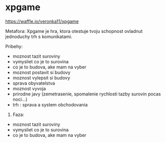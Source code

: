 # xpgame

https://waffle.io/veronka11/xpgame

Metafora:
Xpgame je hra, ktora otestuje tvoju schopnost ovladnut jednoduchy trh s komunikatami.

Pribehy:

- moznost tazit suroviny
- vymysliet co je to surovina
- co je to budova, ake mam na vyber
- moznost postavit si budovy
- moznost vylepsit si budovy
- sprava obyvatelstva
- moznost vyvoja
- prirodne javy (zemetrasenie, spomalenie rychlosti tazby surovin pocas noci...)
- trh : sprava a system obchodovania


1. Faza:
- moznost tazit suroviny
- vymysliet co je to surovina
- co je to budova, ake mam na vyber
